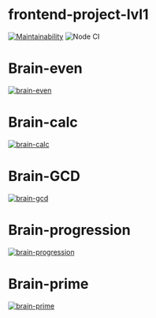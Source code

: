 # frontend-project-lvl1

[![Maintainability](https://api.codeclimate.com/v1/badges/ee6031cc3d97053e9573/maintainability)](https://codeclimate.com/github/KalyakinAG/frontend-project-lvl1/maintainability)
![Node CI](https://github.com/KalyakinAG/frontend-project-lvl1/workflows/Node%20CI/badge.svg)
# Brain-even
[![brain-even](https://asciinema.org/a/352339.svg)](https://asciinema.org/a/352339)
# Brain-calc
[![brain-calc](https://asciinema.org/a/354655.svg)](https://asciinema.org/a/354655)
# Brain-GCD
[![brain-gcd](https://asciinema.org/a/354997.svg)](https://asciinema.org/a/354997)
# Brain-progression
[![brain-progression](https://asciinema.org/a/355113.svg)](https://asciinema.org/a/355113)
# Brain-prime
[![brain-prime](https://asciinema.org/a/355301.svg)](https://asciinema.org/a/355301)
